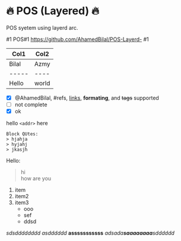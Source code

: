 # :fire: POS (Layered) :fire:
POS syetem using layerd arc.

#1
POS#1
https://github.com/AhamedBilal/POS-Layerd- #1

Col1 | Col2
-----|-----
Bilal|Azmy
-----|----
Hello|world

- [x] @AhamedBilal, #refs, [links](), **formating**, and <del>tags</del> supported
- [ ] not complete
- [x] ok

hello `<addr>` here
    
    Block QUtes:
    > hjahja
    > hyjahj
    > jkasjh

Hello:
>hi<br>
>how are you

1. item
1. item2
1. item3
    * ooo
    * sef
    * ddsd
    
*sdsdddddddd*
_asdddddd_
__asssssssssss__
_adsada**saaaaaaaa**sdddddd_
